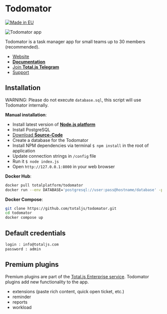 # Todomator

[![Made in EU](https://cdn.componentator.com/eu-small.png)](https://european-union.europa.eu/)

![Todomator app](https://todomator.com/img/app.png)

Todomator is a task manager app for small teams up to 30 members (recommended).

- [Website](https://www.totaljs.com/todomator/)
- [__Documentation__](https://docs.totaljs.com/todomator/)
- [Join __Total.js Telegram__](https://t.me/totalplatform)
- [Support](https://www.totaljs.com/support/)

## Installation

WARNING: Please do not execute `database.sql`, this script will use Todomator internally.

__Manual installation__:

- Install latest version of [__Node.js platform__](https://nodejs.org/en/)
- Install PostgreSQL
- [Download __Source-Code__](https://github.com/totaljs/todomator)
- Create a database for the Todomator
- Install NPM dependencies via terminal `$ npm install` in the root of application
- Update connection strings in `/config` file
- Run it `$ node index.js`
- Open `http://127.0.0.1:8000` in your web browser

__Docker Hub__:

```bash
docker pull totalplatform/todomator
docker run --env DATABASE='postgresql://user:pass@hostname/database' -p 8000:8000 totalplatform/todomator
````

__Docker Compose__:

```bash
git clone https://github.com/totaljs/todomator.git
cd todomator
docker compose up
````

## Default credentials

```html
login : info@totaljs.com
password : admin
```

## Premium plugins

Premium plugins are part of the [Total.js Enterprise service](https://www.totaljs.com/enterprise/). Todomator plugins add new functionality to the app.

- extensions (paste rich content, quick open ticket, etc.)
- reminder
- reports
- workload